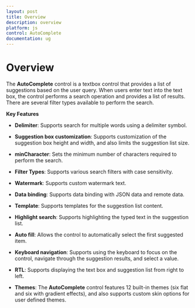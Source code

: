 ```yaml
---
layout: post
title: Overview
description: overview
platform: js
control: AutoComplete
documentation: ug
---
```


# Overview

The **AutoComplete** control is a textbox control that provides a list of suggestions based on the user query.  When users enter text into the text box, the control performs a search operation and provides a list of results. There are several filter types available to perform the search.

**Key Features**

* **Delimiter**: Supports search for multiple words using a delimiter symbol.

* **Suggestion box customization**: Supports customization of the suggestion box height and width, and also limits the suggestion list size.

* **minCharacter**: Sets the minimum number of characters required to perform the search.

* **Filter Types**: Supports various search filters with case sensitivity.

* **Watermark**: Supports custom watermark text.

* **Data binding**: Supports data binding with JSON data and remote data.

* **Template**: Supports templates for the suggestion list content.

* **Highlight search**: Supports highlighting the typed text in the suggestion list.

* **Auto fill**: Allows the control to automatically select the first suggested item.

* **Keyboard navigation**: Supports using the keyboard to focus on the control, navigate through the suggestion results, and select a value.

* **RTL**: Supports displaying the text box and suggestion list from right to left.

* **Themes**: The **AutoComplete** control features 12 built-in themes (six flat and six with gradient effects), and also supports custom skin options for user defined themes.



